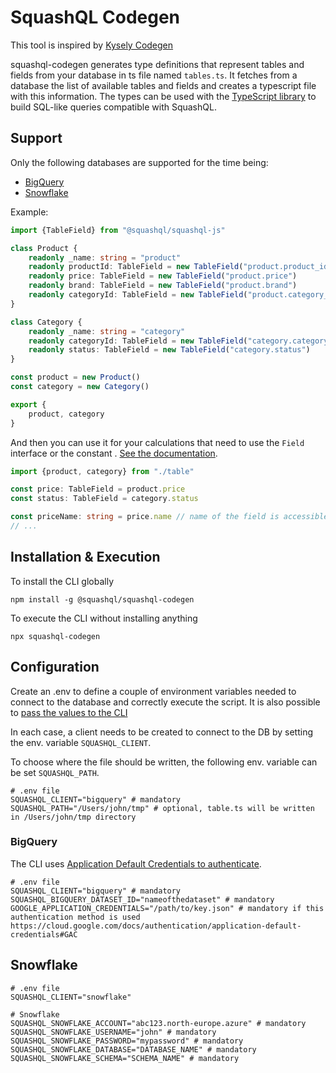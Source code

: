 # SquashQL Codegen

This tool is inspired by [Kysely Codegen](https://github.com/RobinBlomberg/kysely-codegen)

squashql-codegen generates type definitions that represent tables and fields from your database in ts file named `tables.ts`. 
It fetches from a database the list of available tables and fields and creates a typescript file with this information. The
types can be used with the [TypeScript library](https://www.npmjs.com/package/@squashql/squashql-js) to build SQL-like queries compatible with SquashQL.

## Support

Only the following databases are supported for the time being:
- [BigQuery](#bigquery)
- [Snowflake](#snowflake)

Example:

```typescript
import {TableField} from "@squashql/squashql-js"

class Product {
    readonly _name: string = "product"
    readonly productId: TableField = new TableField("product.product_id")
    readonly price: TableField = new TableField("product.price")
    readonly brand: TableField = new TableField("product.brand")
    readonly categoryId: TableField = new TableField("product.category_id")
}

class Category {
    readonly _name: string = "category"
    readonly categoryId: TableField = new TableField("category.category_id")
    readonly status: TableField = new TableField("category.status")
}

const product = new Product()
const category = new Category()

export {
    product, category
}
```

And then you can use it for your calculations that need to use the `Field` interface or the constant . [See the documentation](https://github.com/squashql/squashql/blob/main/documentation/QUERY.md#fields).
```typescript
import {product, category} from "./table"

const price: TableField = product.price
const status: TableField = category.status

const priceName: string = price.name // name of the field is accessible
// ...
```

## Installation & Execution

To install the CLI globally

```
npm install -g @squashql/squashql-codegen
```

To execute the CLI without installing anything

```
npx squashql-codegen
```

## Configuration

Create an .env to define a couple of environment variables needed to connect to the database and correctly
execute the script. It is also possible
to [pass the values to the CLI](https://stackoverflow.com/questions/22312671/setting-environment-variables-for-node-to-retrieve)

In each case, a client needs to be created to connect to the DB by setting the env. variable `SQUASHQL_CLIENT`.

To choose where the file should be written, the following env. variable can be set `SQUASHQL_PATH`.

```
# .env file
SQUASHQL_CLIENT="bigquery" # mandatory
SQUASHQL_PATH="/Users/john/tmp" # optional, table.ts will be written in /Users/john/tmp directory
```

### BigQuery

The CLI uses [Application Default Credentials to authenticate](https://cloud.google.com/docs/authentication/application-default-credentials).

```
# .env file
SQUASHQL_CLIENT="bigquery" # mandatory
SQUASHQL_BIGQUERY_DATASET_ID="nameofthedataset" # mandatory
GOOGLE_APPLICATION_CREDENTIALS="/path/to/key.json" # mandatory if this authentication method is used https://cloud.google.com/docs/authentication/application-default-credentials#GAC
```

## Snowflake

```
# .env file
SQUASHQL_CLIENT="snowflake"

# Snowflake
SQUASHQL_SNOWFLAKE_ACCOUNT="abc123.north-europe.azure" # mandatory
SQUASHQL_SNOWFLAKE_USERNAME="john" # mandatory
SQUASHQL_SNOWFLAKE_PASSWORD="mypassword" # mandatory
SQUASHQL_SNOWFLAKE_DATABASE="DATABASE_NAME" # mandatory
SQUASHQL_SNOWFLAKE_SCHEMA="SCHEMA_NAME" # mandatory
```
